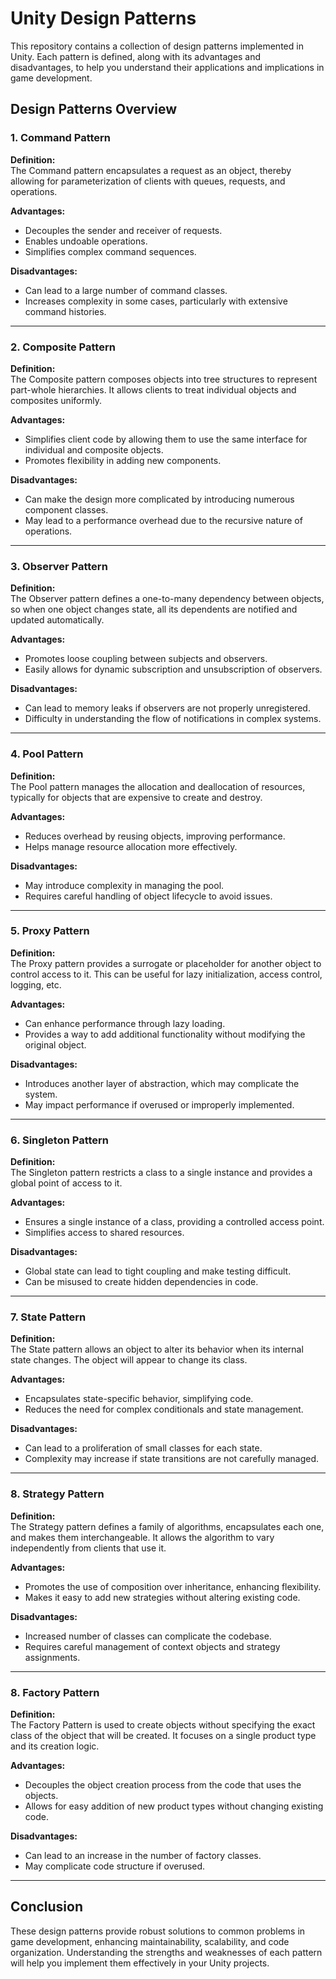 # Unity Design Patterns

This repository contains a collection of design patterns implemented in Unity. Each pattern is defined, along with its advantages and disadvantages, to help you understand their applications and implications in game development.

## Design Patterns Overview

### 1. Command Pattern

**Definition:**  
The Command pattern encapsulates a request as an object, thereby allowing for parameterization of clients with queues, requests, and operations.

**Advantages:**

- Decouples the sender and receiver of requests.
- Enables undoable operations.
- Simplifies complex command sequences.

**Disadvantages:**

- Can lead to a large number of command classes.
- Increases complexity in some cases, particularly with extensive command histories.

---

### 2. Composite Pattern

**Definition:**  
The Composite pattern composes objects into tree structures to represent part-whole hierarchies. It allows clients to treat individual objects and composites uniformly.

**Advantages:**

- Simplifies client code by allowing them to use the same interface for individual and composite objects.
- Promotes flexibility in adding new components.

**Disadvantages:**

- Can make the design more complicated by introducing numerous component classes.
- May lead to a performance overhead due to the recursive nature of operations.

---

### 3. Observer Pattern

**Definition:**  
The Observer pattern defines a one-to-many dependency between objects, so when one object changes state, all its dependents are notified and updated automatically.

**Advantages:**

- Promotes loose coupling between subjects and observers.
- Easily allows for dynamic subscription and unsubscription of observers.

**Disadvantages:**

- Can lead to memory leaks if observers are not properly unregistered.
- Difficulty in understanding the flow of notifications in complex systems.

---

### 4. Pool Pattern

**Definition:**  
The Pool pattern manages the allocation and deallocation of resources, typically for objects that are expensive to create and destroy.

**Advantages:**

- Reduces overhead by reusing objects, improving performance.
- Helps manage resource allocation more effectively.

**Disadvantages:**

- May introduce complexity in managing the pool.
- Requires careful handling of object lifecycle to avoid issues.

---

### 5. Proxy Pattern

**Definition:**  
The Proxy pattern provides a surrogate or placeholder for another object to control access to it. This can be useful for lazy initialization, access control, logging, etc.

**Advantages:**

- Can enhance performance through lazy loading.
- Provides a way to add additional functionality without modifying the original object.

**Disadvantages:**

- Introduces another layer of abstraction, which may complicate the system.
- May impact performance if overused or improperly implemented.

---

### 6. Singleton Pattern

**Definition:**  
The Singleton pattern restricts a class to a single instance and provides a global point of access to it.

**Advantages:**

- Ensures a single instance of a class, providing a controlled access point.
- Simplifies access to shared resources.

**Disadvantages:**

- Global state can lead to tight coupling and make testing difficult.
- Can be misused to create hidden dependencies in code.

---

### 7. State Pattern

**Definition:**  
The State pattern allows an object to alter its behavior when its internal state changes. The object will appear to change its class.

**Advantages:**

- Encapsulates state-specific behavior, simplifying code.
- Reduces the need for complex conditionals and state management.

**Disadvantages:**

- Can lead to a proliferation of small classes for each state.
- Complexity may increase if state transitions are not carefully managed.

---

### 8. Strategy Pattern

**Definition:**  
The Strategy pattern defines a family of algorithms, encapsulates each one, and makes them interchangeable. It allows the algorithm to vary independently from clients that use it.

**Advantages:**

- Promotes the use of composition over inheritance, enhancing flexibility.
- Makes it easy to add new strategies without altering existing code.

**Disadvantages:**

- Increased number of classes can complicate the codebase.
- Requires careful management of context objects and strategy assignments.

---

### 8. Factory Pattern

**Definition:**  
The Factory Pattern is used to create objects without specifying the exact class of the object that will be created. It focuses on a single product type and its creation logic.

**Advantages:**

- Decouples the object creation process from the code that uses the objects.
- Allows for easy addition of new product types without changing existing code.

**Disadvantages:**

- Can lead to an increase in the number of factory classes.
- May complicate code structure if overused.

---

## Conclusion

These design patterns provide robust solutions to common problems in game development, enhancing maintainability, scalability, and code organization. Understanding the strengths and weaknesses of each pattern will help you implement them effectively in your Unity projects.
